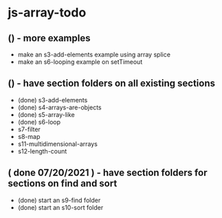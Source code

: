 # js-array-todo

## () - more examples
* make an s3-add-elements example using array splice
* make an s6-looping example on setTimeout

## () - have section folders on all existing sections
* (done) s3-add-elements
* (done) s4-arrays-are-objects
* (done) s5-array-like
* (done) s6-loop
* s7-filter
* s8-map
* s11-multidimensional-arrays
* s12-length-count

## ( done 07/20/2021 ) - have section folders for sections on find and sort
* (done) start an s9-find folder
* (done) start an s10-sort folder